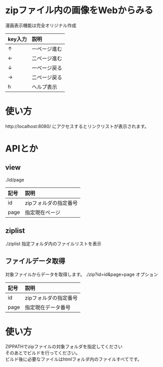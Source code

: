 # zipファイル内の画像をWebからみる


漫画表示機能は完全オリジナル作成

|key入力|説明|
|:--|:--|
|↑|一ページ進む|
|←|二ページ進む|
|↓|一ページ戻る|
|→|二ページ戻る|
|h|ヘルプ表示|

# 使い方

http://localhost:8080/ にアクセスするとリンクリストが表示されます。

# APIとか

## view
./id/page

|記号|説明|
|:--|:--|
|id|zipフォルダの指定番号|
|page|指定現在ページ|

## ziplist
./ziplist
指定フォルダ内のファイルリストを表示

## ファイルデータ取得
対象ファイルからデータを取得します。
./zip?id=id&page=page
オプション

|記号|説明|
|:--|:--|
|id|zipフォルダの指定番号|
|page|指定現在データ番号|

# 使い方
ZIPPATHでzipファイルの対象フォルダを指定してください\
そのあとでビルドを行ってください。\
ビルド後に必要なファイルはhtmlフォルダ内のファイルすべてです。